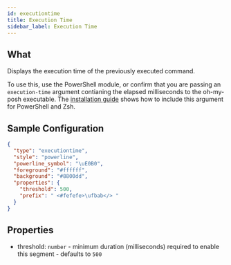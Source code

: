 ```yaml
---
id: executiontime
title: Execution Time
sidebar_label: Execution Time
---
```


## What

Displays the execution time of the previously executed command.

To use this, use the PowerShell module, or confirm that you are passing an `execution-time` argument contianing the elapsed milliseconds to the oh-my-posh executable. The [installation guide][install] shows how to include this argument for PowerShell and Zsh.

## Sample Configuration

```json
{
  "type": "executiontime",
  "style": "powerline",
  "powerline_symbol": "\uE0B0",
  "foreground": "#ffffff",
  "background": "#8800dd",
  "properties": {
    "threshold": 500,
    "prefix": " <#fefefe>\ufbab</> "
  }
}
```

## Properties

- threshold: `number` - minimum duration (milliseconds) required to enable this segment - defaults to `500`

[install]: /docs/installation